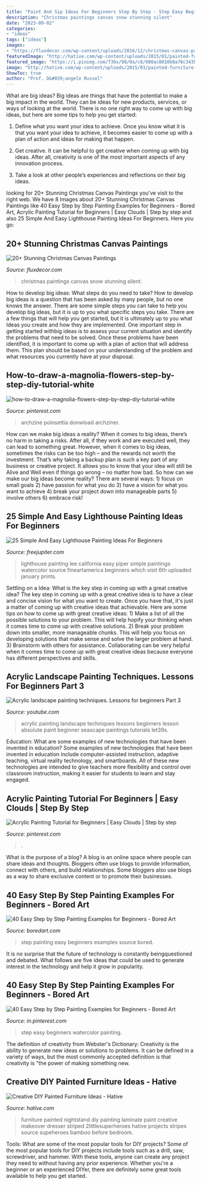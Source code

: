 ```yaml
---
title: "Paint And Sip Ideas For Beginners Step By Step - Step Easy Beginners Watercolor Painting"
description: "Christmas paintings canvas snow stunning silent"
date: "2023-09-02"
categories:
- "ideas"
tags: ["ideas"]
images:
- "https://fluxdecor.com/wp-content/uploads/2016/12/christmas-canvas-paintings/4-christmas-canvas-paintings.jpg"
featuredImage: "http://hative.com/wp-content/uploads/2015/01/painted-furniture-ideas/15-painted-furniture-ideas.jpg"
featured_image: "https://i.pinimg.com/736x/98/0a/c8/980ac8010b8a78c343b8f044ecbad0f9.jpg"
image: "http://hative.com/wp-content/uploads/2015/01/painted-furniture-ideas/15-painted-furniture-ideas.jpg"
ShowToc: true
author: "Prof. D&#039;angelo Russel"
---
```



What are big ideas?
Big ideas are things that have the potential to make a big impact in the world. They can be ideas for new products, services, or ways of looking at the world. There is no one right way to come up with big ideas, but here are some tips to help you get started:
1. Define what you want your idea to achieve. Once you know what it is that you want your idea to achieve, it becomes easier to come up with a plan of action and ideas for making that happen.

2. Get creative. It can be helpful to get creative when coming up with big ideas. After all, creativity is one of the most important aspects of any innovation process.

3. Take a look at other people’s experiences and reflections on their big ideas.

	

		
looking for 20+ Stunning Christmas Canvas Paintings you've visit to the right web. We have 8 Images about 20+ Stunning Christmas Canvas Paintings like 40 Easy Step by Step Painting Examples for Beginners - Bored Art, Acrylic Painting Tutorial for Beginners | Easy Clouds | Step by step and also 25 Simple And Easy Lighthouse Painting Ideas For Beginners. Here you go:
		
    
## 20+ Stunning Christmas Canvas Paintings

<img loading=lazy src="https://fluxdecor.com/wp-content/uploads/2016/12/christmas-canvas-paintings/4-christmas-canvas-paintings.jpg" onerror="this.onerror=null;this.src='https://tse1.mm.bing.net/th?id=OIP.zHBcYno4lPKcd8sLarLK8wHaJi&amp;pid=15.1';" alt="20+ Stunning Christmas Canvas Paintings">

_Source: fluxdecor.com_

>christmas paintings canvas snow stunning silent. 

	

How to develop big ideas: What steps do you need to take?
How to develop big ideas is a question that has been asked by many people, but no one knows the answer. There are some simple steps you can take to help you develop big ideas, but it is up to you what specific steps you take. There are a few things that will help you get started, but it is ultimately up to you what Ideas you create and how they are implemented.
One important step in getting started withbig ideas is to assess your current situation and identify the problems that need to be solved. Once these problems have been identified, it is important to come up with a plan of action that will address them. This plan should be based on your understanding of the problem and what resources you currently have at your disposal.

    
## How-to-draw-a-magnolia-flowers-step-by-step-diy-tutorial-white

<img loading=lazy src="https://i.pinimg.com/736x/20/26/aa/2026aa95ce639c268ad15a29f5e50d92.jpg" onerror="this.onerror=null;this.src='https://tse1.mm.bing.net/th?id=OIP.O6WRyaBAOKry-D4O2jUo5wHaO7&amp;pid=15.1';" alt="how-to-draw-a-magnolia-flowers-step-by-step-diy-tutorial-white">

_Source: pinterest.com_

>archzine poinsettia donwload archziner. 

	

How can we make big ideas a reality?
When it comes to big ideas, there’s no harm in taking a risks. After all, if they work and are executed well, they can lead to something great. However, when it comes to big ideas, sometimes the risks can be too high – and the rewards not worth the investment. That’s why taking a backup plan is such a key part of any business or creative project. It allows you to know that your idea will still be Alive and Well even if things go wrong – no matter how bad. So how can we make our big ideas become reality?
There are several ways: 1) focus on small goals 2) have passion for what you do 3) have a vision for what you want to achieve 4) break your project down into manageable parts 5) involve others 6) embrace risk!

    
## 25 Simple And Easy Lighthouse Painting Ideas For Beginners

<img loading=lazy src="http://www.freejupiter.com/wp-content/uploads/2018/04/Simple-And-Easy-Lighthouse-Painting-Ideas-8.jpg" onerror="this.onerror=null;this.src='https://tse4.mm.bing.net/th?id=OIP.hRF1BqCiMqnWAii90gmZcgHaJQ&amp;pid=15.1';" alt="25 Simple And Easy Lighthouse Painting Ideas For Beginners">

_Source: freejupiter.com_

>lighthouse painting lee california easy piper simple paintings watercolor source fineartamerica beginners which visit 6th uploaded january prints. 

	

Settling on a Idea: What is the key step in coming up with a great creative idea?
The key step in coming up with a great creative idea is to have a clear and concise vision for what you want to create. Once you have that, it's just a matter of coming up with creative ideas that achievable. Here are some tips on how to come up with great creative ideas: 1) Make a list of all the possible solutions to your problem. This will help hopify your thinking when it comes time to come up with creative solutions. 2) Break your problem down into smaller, more manageable chunks. This will help you focus on developing solutions that make sense and solve the larger problem at hand. 3) Brainstorm with others for assistance. Collaborating can be very helpful when it comes time to come up with great creative ideas because everyone has different perspectives and skills.

    
## Acrylic Landscape Painting Techniques. Lessons For Beginners Part 3

<img loading=lazy src="http://i.ytimg.com/vi/D92QN8yGrIw/maxresdefault.jpg" onerror="this.onerror=null;this.src='https://tse4.mm.bing.net/th?id=OIP.oJyD4NeHFcc6uaTeHg_orQHaEK&amp;pid=15.1';" alt="Acrylic landscape painting techniques. Lessons for beginners Part 3">

_Source: youtube.com_

>acrylic painting landscape techniques lessons beginners lesson absolute paint beginner seascape paintings tutorials let39s. 

	

Education: What are some examples of new technologies that have been invented in education?
Some examples of new technologies that have been invented in education include computer-assisted instruction, adaptive teaching, virtual reality technology, and smartboards. All of these new technologies are intended to give teachers more flexibility and control over classroom instruction, making it easier for students to learn and stay engaged.

    
## Acrylic Painting Tutorial For Beginners | Easy Clouds | Step By Step

<img loading=lazy src="https://i.pinimg.com/736x/44/8d/2e/448d2eb579f6323fdb715059ab2ff00c.jpg" onerror="this.onerror=null;this.src='https://tse3.mm.bing.net/th?id=OIP.sX-rQ1KItryRyIL8qUfDpAHaLH&amp;pid=15.1';" alt="Acrylic Painting Tutorial for Beginners | Easy Clouds | Step by step">

_Source: pinterest.com_

>. 

	

What is the purpose of a blog?
A blog is an online space where people can share ideas and thoughts. Bloggers often use blogs to provide information, connect with others, and build relationships. Some bloggers also use blogs as a way to share exclusive content or to promote their businesses.

    
## 40 Easy Step By Step Painting Examples For Beginners - Bored Art

<img loading=lazy src="https://www.boredart.com/wp-content/uploads/2018/09/40-Easy-Step-by-Step-Painting-Examples-for-Beginners-5.jpg" onerror="this.onerror=null;this.src='https://tse1.mm.bing.net/th?id=OIP.UwN3I6EJ0bhBfItsqs7NdAHaJ4&amp;pid=15.1';" alt="40 Easy Step by Step Painting Examples for Beginners - Bored Art">

_Source: boredart.com_

>step painting easy beginners examples source bored. 

	

It is no surprise that the future of technology is constantly beingquestioned and debated. What follows are five ideas that could be used to generate interest in the technology and help it grow in popularity.

    
## 40 Easy Step By Step Painting Examples For Beginners - Bored Art

<img loading=lazy src="https://i.pinimg.com/736x/98/0a/c8/980ac8010b8a78c343b8f044ecbad0f9.jpg" onerror="this.onerror=null;this.src='https://tse1.mm.bing.net/th?id=OIP.vbotVc0Fjlpvn8NEq_i2oAHaRo&amp;pid=15.1';" alt="40 Easy Step by Step Painting Examples for Beginners - Bored Art">

_Source: in.pinterest.com_

>step easy beginners watercolor painting. 

	

The definition of creativity from Webster's Dictionary:
Creativity is the ability to generate new ideas or solutions to problems. It can be defined in a variety of ways, but the most commonly accepted definition is that creativity is "the power of making something new.

    
## Creative DIY Painted Furniture Ideas - Hative

<img loading=lazy src="http://hative.com/wp-content/uploads/2015/01/painted-furniture-ideas/15-painted-furniture-ideas.jpg" onerror="this.onerror=null;this.src='https://tse2.mm.bing.net/th?id=OIP.aXCbdfpYZzLKJtuMIzokYQHaOv&amp;pid=15.1';" alt="Creative DIY Painted Furniture Ideas - Hative">

_Source: hative.com_

>furniture painted nightstand diy painting laminate paint creative makeover dresser striped 2littlesuperheroes hative projects stripes source supeheroes bamboo before bedroom. 

	

Tools: What are some of the most popular tools for DIY projects?
Some of the most popular tools for DIY projects include tools such as a drill, saw, screwdriver, and hammer. With these tools, anyone can create any project they need to without having any prior experience. Whether you're a beginner or an experienced DIYer, there are definitely some great tools available to help you get started.

